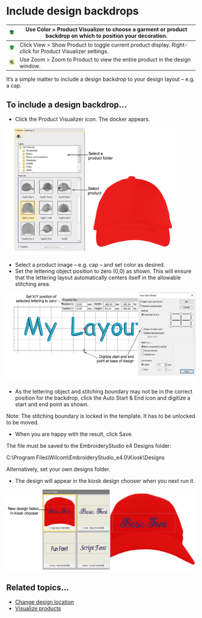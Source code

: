 # Include design backdrops

| ![ProductVisualizer.png](assets/ProductVisualizer.png) | Use Color > Product Visualizer to choose a garment or product backdrop on which to position your decoration. |
| ------------------------------------------------------ | ------------------------------------------------------------------------------------------------------------ |
| ![ShowProduct.png](assets/ShowProduct.png)             | Click View > Show Product to toggle current product display. Right-click for Product Visualizer settings.    |
| ![ZoomToProduct.png](assets/ZoomToProduct.png)         | Use Zoom > Zoom to Product to view the entire product in the design window.                                  |

It’s a simple matter to include a design backdrop to your design layout – e.g. a cap.

## To include a design backdrop...

- Click the Product Visualizer icon. The docker appears.

![SampleCap.png](assets/SampleCap.png)

- Select a product image – e.g. cap – and set color as desired.
- Set the lettering object position to zero (0,0) as shown. This will ensure that the lettering layout automatically centers itself in the allowable stitching area.

![lettering_kiosk00091.png](assets/lettering_kiosk00091.png)

- As the lettering object and stitching boundary may not be in the correct position for the backdrop, click the Auto Start & End icon and digitize a start and end point as shown.

Note: The stitching boundary is locked in the template. It has to be unlocked to be moved.

- When you are happy with the result, click Save.

The file must be saved to the EmbroideryStudio e4 Designs folder:

C:\\Program Files\\Wilcom\\EmbroideryStudio_e4.0\\Kiosk\\Designs

Alternatively, set your own designs folder.

- The design will appear in the kiosk design chooser when you next run it.

![AddProductTemplate.png](assets/AddProductTemplate.png)

## Related topics...

- [Change design location](Change_design_location)
- [Visualize products](../../Digitizing/colorways/Visualize_products)
